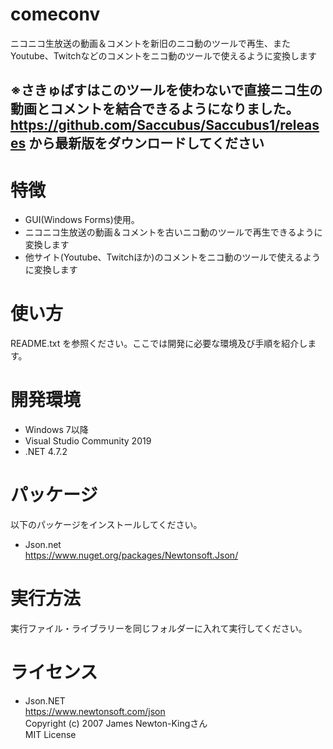 # comeconv

ニコニコ生放送の動画＆コメントを新旧のニコ動のツールで再生、またYoutube、Twitchなどのコメントをニコ動のツールで使えるように変換します  

## **※さきゅばすはこのツールを使わないで直接ニコ生の動画とコメントを結合できるようになりました。<br>https://github.com/Saccubus/Saccubus1/releases から最新版をダウンロードしてください** 

# 特徴

- GUI(Windows Forms)使用。  
- ニコニコ生放送の動画＆コメントを古いニコ動のツールで再生できるように変換します  
- 他サイト(Youtube、Twitchほか)のコメントをニコ動のツールで使えるように変換します  

# 使い方

README.txt を参照ください。ここでは開発に必要な環境及び手順を紹介します。   

# 開発環境

- Windows 7以降  
- Visual Studio Community 2019  
- .NET 4.7.2  

# パッケージ

以下のパッケージをインストールしてください。  

- Json.net  
https://www.nuget.org/packages/Newtonsoft.Json/  


# 実行方法

実行ファイル・ライブラリーを同じフォルダーに入れて実行してください。  

# ライセンス

- Json.NET  
https://www.newtonsoft.com/json  
Copyright (c) 2007 James Newton-Kingさん  
MIT License  

